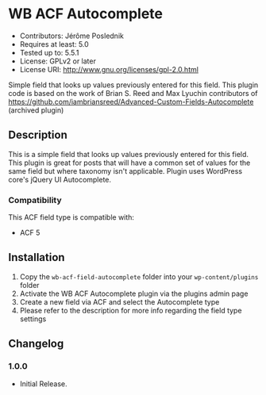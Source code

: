 # WB ACF Autocomplete

- Contributors: Jérôme Poslednik
- Requires at least: 5.0
- Tested up to: 5.5.1
- License: GPLv2 or later
- License URI: http://www.gnu.org/licenses/gpl-2.0.html

Simple field that looks up values previously entered for this field.
This plugin code is based on the work of Brian S. Reed and Max Lyuchin contributors of https://github.com/iambriansreed/Advanced-Custom-Fields-Autocomplete (archived plugin)

## Description

This is a simple field that looks up values previously entered for this field. This plugin is great for posts that will have a common set of values for the same field but where taxonomy isn't applicable. Plugin uses WordPress core's jQuery UI Autocomplete.

### Compatibility

This ACF field type is compatible with:

- ACF 5

## Installation

1. Copy the `wb-acf-field-autocomplete` folder into your `wp-content/plugins` folder
2. Activate the WB ACF Autocomplete plugin via the plugins admin page
3. Create a new field via ACF and select the Autocomplete type
4. Please refer to the description for more info regarding the field type settings

## Changelog

### 1.0.0

- Initial Release.
